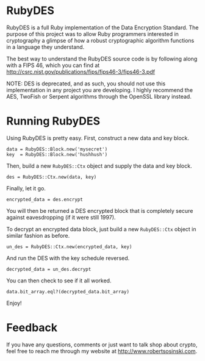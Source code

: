 RubyDES
=======

RubyDES is a full Ruby implementation of the Data Encryption Standard.  The purpose of this 
project was to allow Ruby programmers interested in cryptography a glimpse of how a robust 
cryptographic algorithm functions in a language they understand.

The best way to understand the RubyDES source code is by following along with a FIPS 46, 
which you can find at http://csrc.nist.gov/publications/fips/fips46-3/fips46-3.pdf

NOTE: DES is deprecated, and as such, you should not use this implementation in any project you 
are developing.  I highly recommend the AES, TwoFish or Serpent algorithms through the OpenSSL 
library instead.

Running RubyDES
===============

Using RubyDES is pretty easy.  First, construct a new data and key block.

    data = RubyDES::Block.new('mysecret')
    key  = RubyDES::Block.new('hushhush')

Then, build a new `RubyDES::Ctx` object and supply the data and key block.

    des = RubyDES::Ctx.new(data, key)

Finally, let it go.

    encrypted_data = des.encrypt

You will then be returned a DES encrypted block that is completely secure against eavesdropping 
(if it were still 1997).

To decrypt an encrypted data block, just build a new `RubyDES::Ctx` object in similar 
fashion as before.

    un_des = RubyDES::Ctx.new(encrypted_data, key)

And run the DES with the key schedule reversed.

    decrypted_data = un_des.decrypt

You can then check to see if it all worked.

    data.bit_array.eql?(decrypted_data.bit_array)

Enjoy!

Feedback
========

If you have any questions, comments or just want to talk shop about crypto, feel free to reach me 
through my website at http://www.robertsosinski.com.
